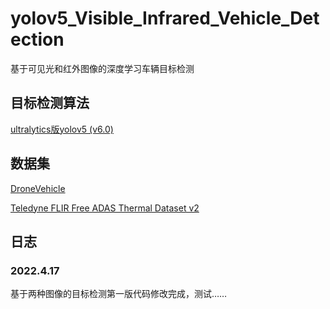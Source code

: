 # yolov5_Visible_Infrared_Vehicle_Detection
基于可见光和红外图像的深度学习车辆目标检测

## 目标检测算法
[ultralytics版yolov5 (v6.0)](https://github.com/ultralytics/yolov5)

## 数据集
[DroneVehicle](https://github.com/VisDrone/DroneVehicle)

[Teledyne FLIR Free ADAS Thermal Dataset v2](https://adas-dataset-v2.flirconservator.com/#downloadguide)

## 日志
### 2022.4.17
基于两种图像的目标检测第一版代码修改完成，测试……
